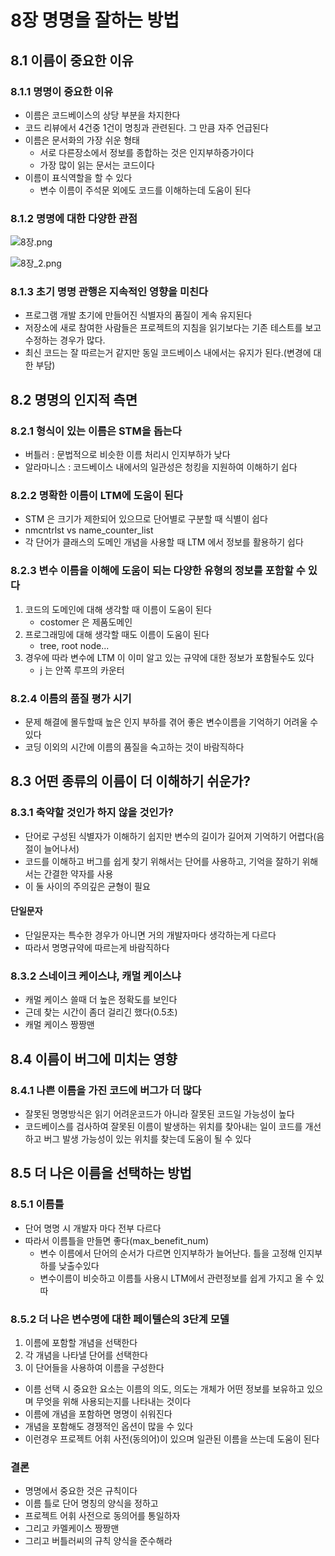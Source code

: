 # 8장 명명을 잘하는 방법
## 8.1 이름이 중요한 이유
### 8.1.1 명명이 중요한 이유
- 이름은 코드베이스의 상당 부분을 차지한다
- 코드 리뷰에서 4건중 1건이 명칭과 관련된다. 그 만큼 자주 언급된다
- 이름은 문서화의 가장 쉬운 형태
  - 서로 다른장소에서 정보를 종합하는 것은 인지부하증가이다
  - 가장 많이 읽는 문서는 코드이다
- 이름이 표식역할을 할 수 있다
  - 변수 이름이 주석문 외에도 코드를 이해하는데 도움이 된다

### 8.1.2 명명에 대한 다양한 관점

![8장.png](8장.png)

![8장_2.png](8장_2.png)

### 8.1.3 초기 명명 관행은 지속적인 영향을 미친다
- 프로그램 개발 초기에 만들어진 식별자의 품질이 게속 유지된다
- 저장소에 새로 참여한 사람들은 프로젝트의 지침을 읽기보다는 기존 테스트를 보고 수정하는 경우가 많다.
- 최신 코드는 잘 따르는거 같지만 동일 코드베이스 내에서는 유지가 된다.(변경에 대한 부담)

## 8.2 명명의 인지적 측면
### 8.2.1 형식이 있는 이름은 STM을 돕는다
- 버틀러 : 문법적으로 비슷한 이름 처리시 인지부하가 낮다
- 알라마니스 : 코드베이스 내에서의 일관성은 청킹을 지원하여 이해하기 쉽다

### 8.2.2 명확한 이름이 LTM에 도움이 된다
- STM 은 크기가 제한되어 있으므로 단어별로 구분할 때 식별이 쉽다
- nmcntrlst vs name_counter_list
- 각 단어가 클래스의 도메인 개념을 사용할 때 LTM 에서 정보를 활용하기 쉽다

### 8.2.3 변수 이름을 이해에 도움이 되는 다양한 유형의 정보를 포함할 수 있다
1. 코드의 도메인에 대해 생각할 때 이름이 도움이 된다
   - costomer 은 제품도메인
2. 프로그래밍에 대해 생각할 때도 이름이 도움이 된다
   - tree, root node...
3. 경우에 따라 변수에 LTM 이 이미 알고 있는 규약에 대한 정보가 포함될수도 있다
   - j 는 안쪽 루프의 카운터

### 8.2.4 이름의 품질 평가 시기
- 문제 해결에 몰두할때 높은 인지 부하를 겪어 좋은 변수이름을 기억하기 어려울 수 있다
- 코딩 이외의 시간에 이름의 품질을 숙고하는 것이 바람직하다

## 8.3 어떤 종류의 이름이 더 이해하기 쉬운가?
### 8.3.1 축약할 것인가 하지 않을 것인가?
- 단어로 구성된 식별자가 이해하기 쉽지만 변수의 길이가 길어져 기억하기 어렵다(음절이 늘어나서)
- 코드를 이해하고 버그를 쉽게 찾기 위해서는 단어를 사용하고, 기억을 잘하기 위해서는 간결한 약자를 사용
- 이 둘 사이의 주의깊은 균형이 필요

#### 단일문자
- 단일문자는 특수한 경우가 아니면 거의 개발자마다 생각하는게 다르다
- 따라서 명명규약에 따르는게 바람직하다

### 8.3.2 스네이크 케이스냐, 캐멀 케이스냐
- 캐멀 케이스 쓸때 더 높은 정확도를 보인다
- 근데 찾는 시간이 좀더 걸리긴 했다(0.5초)
- 캐멀 케이스 짱짱맨

## 8.4 이름이 버그에 미치는 영향
### 8.4.1 나쁜 이름을 가진 코드에 버그가 더 많다
- 잘못된 명명방식은 읽기 어려운코드가 아니라 잘못된 코드일 가능성이 높다
- 코드베이스를 검사하여 잘못된 이름이 발생하는 위치를 찾아내는 일이 코드를 개선하고 버그 발생 가능성이 있는 위치를 찾는데 도움이 될 수 있다

## 8.5 더 나은 이름을 선택하는 방법
### 8.5.1 이름틀
- 단어 명명 시 개발자 마다 전부 다르다
- 따라서 이름틀을 만들면 좋다(max_benefit_num)
  - 변수 이름에서 단어의 순서가 다르면 인지부하가 늘어난다. 틀을 고정해 인지부하를 낮출수있다
  - 변수이름이 비슷하고 이름틀 사용시 LTM에서 관련정보를 쉽게 가지고 올 수 있따

### 8.5.2 더 나은 변수명에 대한 페이텔슨의 3단계 모델
1. 이름에 포함할 개념을 선택한다
2. 각 개념을 나타낼 단어를 선택한다
3. 이 단어들을 사용하여 이름을 구성한다

- 이름 선택 시 중요한 요소는 이름의 의도, 의도는 개체가 어떤 정보를 보유하고 있으며 무엇을 위해 사용되는지를 나타내는 것이다
- 이름에 개념을 포함하면 명명이 쉬워진다
- 개념을 포함해도 경쟁적인 옵션이 많을 수 있다
- 이런경우 프로젝트 어휘 사전(동의어)이 있으며 일관된 이름을 쓰는데 도움이 된다

### 결론
- 명명에서 중요한 것은 규칙이다
- 이름 틀로 단어 명칭의 양식을 정하고
- 프로젝트 어휘 사전으로 동의어를 통일하자
- 그리고 카멜케이스 짱짱맨
- 그리고 버틀러씨의 규칙 양식을 준수해라


